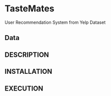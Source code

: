 # TasteMates
User Recommendation System from Yelp Dataset

## Data

## DESCRIPTION

## INSTALLATION

## EXECUTION